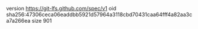 version https://git-lfs.github.com/spec/v1
oid sha256:47306ceca06eaddbb5921d57964a3118cbd70431caa64fff4a82aa3ca7a266ea
size 901
